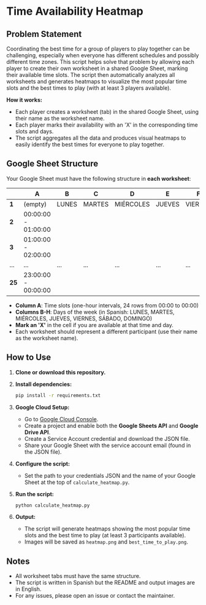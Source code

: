 # Time Availability Heatmap

## Problem Statement
Coordinating the best time for a group of players to play together can be challenging, especially when everyone has different schedules and possibly different time zones. This script helps solve that problem by allowing each player to create their own worksheet in a shared Google Sheet, marking their available time slots. The script then automatically analyzes all worksheets and generates heatmaps to visualize the most popular time slots and the best times to play (with at least 3 players available).

**How it works:**
- Each player creates a worksheet (tab) in the shared Google Sheet, using their name as the worksheet name.
- Each player marks their availability with an 'X' in the corresponding time slots and days.
- The script aggregates all the data and produces visual heatmaps to easily identify the best times for everyone to play together.

## Google Sheet Structure
Your Google Sheet must have the following structure in **each worksheet**:

|        | A                  | B      | C        | D         | E      | F      | G      | H      |
|--------|--------------------|--------|----------|-----------|--------|--------|--------|--------|
| **1**  | (empty)            | LUNES  | MARTES   | MIÉRCOLES | JUEVES | VIERNES| SÁBADO | DOMINGO|
| **2**  | 00:00:00 - 01:00:00|        |          |           |        |        |        |        |
| **3**  | 01:00:00 - 02:00:00|        |          |           |        |        |        |        |
| ...    | ...                | ...    | ...      | ...       | ...    | ...    | ...    | ...    |
| **25** | 23:00:00 - 00:00:00|        |          |           |        |        |        |        |

- **Column A**: Time slots (one-hour intervals, 24 rows from 00:00 to 00:00)
- **Columns B-H**: Days of the week (in Spanish: LUNES, MARTES, MIÉRCOLES, JUEVES, VIERNES, SÁBADO, DOMINGO)
- **Mark an 'X'** in the cell if you are available at that time and day.
- Each worksheet should represent a different participant (use their name as the worksheet name).

## How to Use

1. **Clone or download this repository.**

2. **Install dependencies:**
   ```bash
   pip install -r requirements.txt
   ```

3. **Google Cloud Setup:**
   - Go to [Google Cloud Console](https://console.cloud.google.com/).
   - Create a project and enable both the **Google Sheets API** and **Google Drive API**.
   - Create a Service Account credential and download the JSON file.
   - Share your Google Sheet with the service account email (found in the JSON file).

4. **Configure the script:**
   - Set the path to your credentials JSON and the name of your Google Sheet at the top of `calculate_heatmap.py`.

5. **Run the script:**
   ```bash
   python calculate_heatmap.py
   ```

6. **Output:**
   - The script will generate heatmaps showing the most popular time slots and the best time to play (at least 3 participants available).
   - Images will be saved as `heatmap.png` and `best_time_to_play.png`.

## Notes
- All worksheet tabs must have the same structure.
- The script is written in Spanish but the README and output images are in English.
- For any issues, please open an issue or contact the maintainer. 